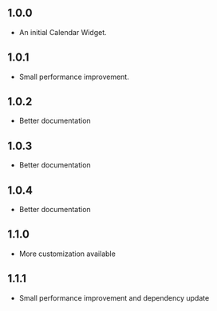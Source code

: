 ## 1.0.0

* An initial Calendar Widget.

## 1.0.1

* Small performance improvement.

## 1.0.2

* Better documentation

## 1.0.3

* Better documentation

## 1.0.4

* Better documentation

## 1.1.0

* More customization available

## 1.1.1

* Small performance improvement and dependency update